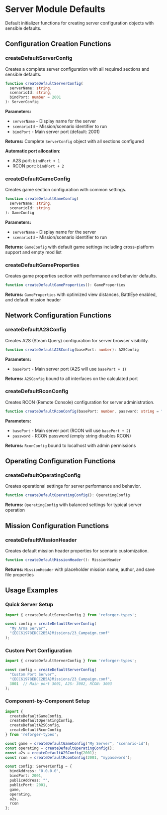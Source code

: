 # Server Module Defaults

Default initializer functions for creating server configuration objects with sensible defaults.

## Configuration Creation Functions

### createDefaultServerConfig

Creates a complete server configuration with all required sections and sensible defaults.

```typescript
function createDefaultServerConfig(
  serverName: string, 
  scenarioId: string, 
  bindPort: number = 2001
): ServerConfig
```

**Parameters:**
- `serverName` - Display name for the server
- `scenarioId` - Mission/scenario identifier to run
- `bindPort` - Main server port (default: 2001)

**Returns:** Complete `ServerConfig` object with all sections configured

**Automatic port allocation:**
- A2S port: `bindPort + 1`
- RCON port: `bindPort + 2`

### createDefaultGameConfig

Creates game section configuration with common settings.

```typescript
function createDefaultGameConfig(
  serverName: string, 
  scenarioId: string
): GameConfig
```

**Parameters:**
- `serverName` - Display name for the server
- `scenarioId` - Mission/scenario identifier to run

**Returns:** `GameConfig` with default game settings including cross-platform support and empty mod list

### createDefaultGameProperties

Creates game properties section with performance and behavior defaults.

```typescript
function createDefaultGameProperties(): GameProperties
```

**Returns:** `GameProperties` with optimized view distances, BattlEye enabled, and default mission header

## Network Configuration Functions

### createDefaultA2SConfig

Creates A2S (Steam Query) configuration for server browser visibility.

```typescript
function createDefaultA2SConfig(basePort: number): A2SConfig
```

**Parameters:**
- `basePort` - Main server port (A2S will use `basePort + 1`)

**Returns:** `A2SConfig` bound to all interfaces on the calculated port

### createDefaultRconConfig

Creates RCON (Remote Console) configuration for server administration.

```typescript
function createDefaultRconConfig(basePort: number, password: string = ""): RconConfig
```

**Parameters:**
- `basePort` - Main server port (RCON will use `basePort + 2`)
- `password` - RCON password (empty string disables RCON)

**Returns:** `RconConfig` bound to localhost with admin permissions

## Operating Configuration Functions

### createDefaultOperatingConfig

Creates operational settings for server performance and behavior.

```typescript
function createDefaultOperatingConfig(): OperatingConfig
```

**Returns:** `OperatingConfig` with balanced settings for typical server operation

## Mission Configuration Functions

### createDefaultMissionHeader

Creates default mission header properties for scenario customization.

```typescript
function createDefaultMissionHeader(): MissionHeader
```

**Returns:** `MissionHeader` with placeholder mission name, author, and save file properties

## Usage Examples

### Quick Server Setup

```typescript
import { createDefaultServerConfig } from 'reforger-types';

const config = createDefaultServerConfig(
  "My Arma Server", 
  "{ECC61978EDCC2B5A}Missions/23_Campaign.conf"
);
```

### Custom Port Configuration

```typescript
import { createDefaultServerConfig } from 'reforger-types';

const config = createDefaultServerConfig(
  "Custom Port Server", 
  "{ECC61978EDCC2B5A}Missions/23_Campaign.conf",
  3001  // Main port 3001, A2S: 3002, RCON: 3003
);
```

### Component-by-Component Setup

```typescript
import { 
  createDefaultGameConfig,
  createDefaultOperatingConfig,
  createDefaultA2SConfig,
  createDefaultRconConfig 
} from 'reforger-types';

const game = createDefaultGameConfig("My Server", "scenario-id");
const operating = createDefaultOperatingConfig();
const a2s = createDefaultA2SConfig(2001);
const rcon = createDefaultRconConfig(2001, "mypassword");

const config: ServerConfig = {
  bindAddress: "0.0.0.0",
  bindPort: 2001,
  publicAddress: "",
  publicPort: 2001,
  game,
  operating,
  a2s,
  rcon
};
```
